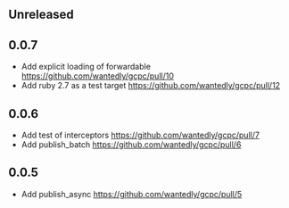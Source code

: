 ## Unreleased

<!-- When you commit changes, describe the changes above (in the ## Unreleased section). -->
<!-- All changes (implementation, or doc changes) are worth noting. -->
<!-- The changes listed above will go below when a new release is being prepared. -->

## 0.0.7

- Add explicit loading of forwardable https://github.com/wantedly/gcpc/pull/10
- Add ruby 2.7 as a test target https://github.com/wantedly/gcpc/pull/12

## 0.0.6

- Add test of interceptors https://github.com/wantedly/gcpc/pull/7
- Add publish_batch https://github.com/wantedly/gcpc/pull/6

## 0.0.5

- Add publish_async https://github.com/wantedly/gcpc/pull/5
